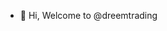 - 👋 Hi, Welcome to @dreemtrading

<!---
dreemtrading/dreemtrading is a ✨ special ✨ repository because its `README.md` (this file) appears on your GitHub profile.
You can click the Preview link to take a look at your changes.
--->
